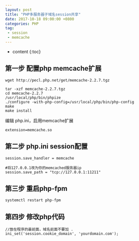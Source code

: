 ```yaml
---
layout: post
title: "PHP多服务器子域名session共享"
date: 2017-10-18 09:00:00 +0800 
categories: PHP
tag:
 - session
 - memcache
---
```

* content
{:toc}

## 第一步 配置php memcache扩展

```
wget http://pecl.php.net/get/memcache-2.2.7.tgz

tar -xzf memcache-2.2.7.tgz
cd memcache-2.2.7
/usr/local/php/bin/phpize
./configure -with-php-config=/usr/local/php/bin/php-config
make
make install
```

<!-- more -->

编辑 php.ini，启用memcache扩展

```
extension=memcache.so
```

## 第二步 php.ini session配置

```
session.save_handler = memcache

#将127.0.0.1改为你的memcached服务器ip
session.save_path = "tcp://127.0.0.1:11211"  
```

## 第三步 重启php-fpm

```
systemctl restart php-fpm
```


## 第四步 修改php代码

```
//放在程序的最前面，域名前面不要加 .
ini_set('session.cookie_domain', 'yourdomain.com'); 
```